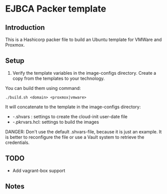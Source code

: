 EJBCA Packer template
=====================

Introduction
------------

This is a Hashicorp packer file to build an Ubuntu template for VMWare and Proxmox.

Setup
-----

1) Verify the template variables in the image-configs directory. Create a copy from the templates to your technology.

You can build them using command:
```
./build.sh <domain> <proxmox|vmware>
```

It will concatenate to the template in the image-configs directory:

- <domain>-<vm-technolofy>.shvars : settings to create the cloud-init user-date file
- <domain>-<vm-technolofy>.pkrvars.hcl: settings to build the images


DANGER: 
Don't use the default .shvars-file, because it is just an example. It is better to reconfigure the file or use a Vault system to retrieve the credentials.

TODO
----
- Add vagrant-box support

Notes
-----